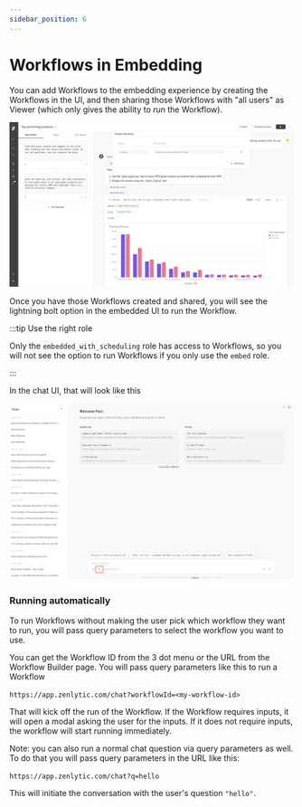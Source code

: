 ```yaml
---
sidebar_position: 6
---
```


# Workflows in Embedding


You can add Workflows to the embedding experience by creating the Workflows in the UI, and then sharing those Workflows with "all users" as Viewer (which only gives the ability to _run_ the Workflow).

![sharing-workflow](../assets/sharing-workflow.png)

Once you have those Workflows created and shared, you will see the lightning bolt option in the embedded UI to run the Workflow.

:::tip Use the right role

Only the `embedded_with_scheduling` role has access to Workflows, so you will not see the option to run Workflows if you only use the `embed` role.

:::

In the chat UI, that will look like this

![workflow-in-chat](../assets/run-workflow-in-chat.png)


### Running automatically


To run Workflows without making the user pick which workflow they want to run, you will pass query parameters to select the workflow you want to use. 

You can get the Workflow ID from the 3 dot menu or the URL from the Workflow Builder page. You will pass query parameters like this to run a Workflow

`https://app.zenlytic.com/chat?workflowId=<my-workflow-id>`

That will kick off the run of the Workflow. If the Workflow requires inputs, it will open a modal asking the user for the inputs. If it does not require inputs, the workflow will start running immediately.

Note: you can also run a normal chat question via query parameters as well. To do that you will pass query parameters in the URL like this:

`https://app.zenlytic.com/chat?q=hello`

This will initiate the conversation with the user's question `"hello"`.
